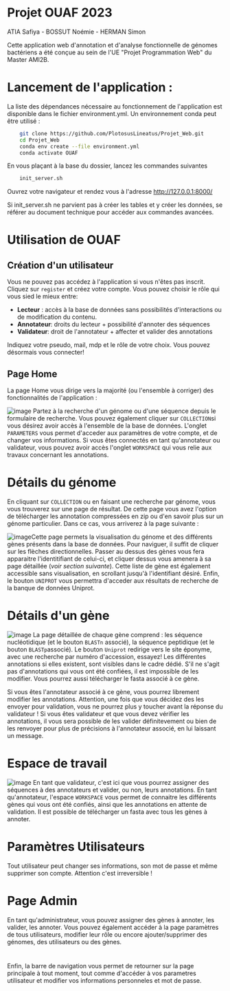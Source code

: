 # Projet OUAF 2023
ATIA Safiya - BOSSUT Noémie - HERMAN Simon

Cette application web d'annotation et d'analyse fonctionnelle de génomes bactériens a été conçue au sein de l'UE "Projet Programmation Web" du Master AMI2B. 

# Lancement de l'application :

La liste des dépendances nécessaire au fonctionnement de l'application est disponible dans le fichier environment.yml.
Un environnement conda peut être utilisé : 

```bash
    git clone https://github.com/PlotosusLineatus/Projet_Web.git 
    cd Projet_Web
    conda env create --file environment.yml
    conda activate OUAF
```

En vous plaçant à la base du dossier, lancez les commandes suivantes
```bash
    init_server.sh
```
Ouvrez votre navigateur et rendez vous à l'adresse http://127.0.0.1:8000/

Si init_server.sh ne parvient pas à créer les tables et y créer les données, se référer au document technique pour accéder aux commandes avancées.

# Utilisation de OUAF
## Création d'un utilisateur

Vous ne pouvez pas accédez à l'application si vous n'êtes pas inscrit. Cliquez sur `register` et créez votre compte. Vous pouvez choisir le rôle qui vous sied le mieux entre:
- **Lecteur** : accès à la base de données sans possibilités d'interactions ou de modification du contenu.
- **Annotateur**: droits du lecteur + possibilité d'annoter des séquences
- **Validateur**: droit de l'annotateur + affecter et valider des annotations

Indiquez votre pseudo, mail, mdp et le rôle de votre choix. Vous pouvez désormais vous connecter!

## Page Home

La page Home vous dirige vers la majorité (ou l'ensemble à corriger) des fonctionnalités de l'application :

![image](https://user-images.githubusercontent.com/75751225/217904756-ea7b69e0-dc0d-4b90-854e-3277ecfe9a11.png)
Partez à la recherche d'un génome ou d'une séquence depuis le formulaire de recherche. Vous pouvez également cliquer sur `COLLECTION`si vous désirez avoir accès à l'ensemble de la base de données. 
L'onglet `PARAMETERS` vous permet d'acceder aux paramètres de votre compte, et de changer vos informations.
Si vous êtes connectés en tant qu'annotateur ou validateur, vous pouvez avoir accès l'onglet `WORKSPACE` qui vous relie aux travaux concernant les annotations.

# Détails du génome
En cliquant sur `COLLECTION` ou en faisant une recherche par génome, vous vous trouverez sur une page de résultat. De cette page vous avez l'option de télécharger les annotation compressées en zip ou d'en savoir plus sur un génome particulier. Dans ce cas, vous arriverez à la page suivante :

![image](https://user-images.githubusercontent.com/75751225/218156782-ae7ff0b7-cd0f-430d-bd3e-05f8aeb355fa.png)Cette page permets la visualisation du génome et des différents gènes présents dans la base de données. Pour naviguer, il suffit de cliquer sur les flèches directionnelles. Passer au dessus des gènes vous fera apparaitre l'identitifiant de celui-ci, et cliquer dessus vous amenera à sa page détaillée (*voir section suivante*). 
Cette liste de gène est également accessible sans visualisation, en scrollant jusqu'à l'identifiant désiré. Enfin, le bouton `UNIPROT` vous permettra d'acceder aux résultats de recherche de la banque de données Uniprot.

# Détails d'un gène
![image](https://user-images.githubusercontent.com/75751225/218156946-1105dc67-1286-4452-a181-06c0e75cad6e.png)
La page détaillée de chaque gène comprend : les séquence nucléotidique (et le bouton `BLASTn` associé), la séquence peptidique (et le bouton `BLASTp`associé). Le bouton `Uniprot` redirige vers le site éponyme, avec une recherche par numéro d'accession, essayez! Les différentes annotations si elles existent, sont visibles dans le cadre dédié. S'il ne s'agit pas d'annotations qui vous ont été confiées, il est impossible de les modifier. 
Vous pourrez aussi télécharger le fasta associé à ce gène.

Si vous êtes l'annotateur associé à ce gène, vous pourrez librement modifier les annotations. Attention, une fois que vous décidez des les envoyer pour validation, vous ne pourrez plus y toucher avant la réponse du validateur ! 
Si vous êtes validateur et que vous devez vérifier les annotations, il vous sera possible de les valider définitevement ou bien de les renvoyer pour plus de précisions à l'annotateur associé, en lui laissant un message.

# Espace de travail
![image](https://user-images.githubusercontent.com/55387021/218198938-32dabc23-d9ff-43c7-9b42-06f6cb10ddb8.png)
En tant que validateur, c'est ici que vous pourrez assigner des séquences à des annotateurs et valider, ou non, leurs annotations.
En tant qu'annotateur, l'espace `WORKSPACE` vous permet de connaitre les différents gènes qui vous ont été confiés, ainsi que les annotations en attente de validation.
Il est possible de télécharger un fasta avec tous les gènes à annoter.

# Paramètres Utilisateurs
Tout utilisateur peut changer ses informations, son mot de passe et même supprimer son compte. Attention c'est irreversible !

# Page Admin
En tant qu'administrateur, vous pouvez assigner des gènes à annoter, les valider, les annoter. Vous pouvez également accéder à la page paramètres de tous utilisateurs, modifier leur rôle ou encore ajouter/supprimer des génomes, des utilisateurs ou des gènes.
#
Enfin, la barre de navigation vous permet de retourner sur la page principale à tout moment, tout comme d'accéder à vos parametres utilisateur et modifier vos informations personneles et mot de passe.
